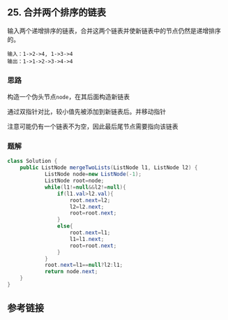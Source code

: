 ## 25. 合并两个排序的链表
输入两个递增排序的链表，合并这两个链表并使新链表中的节点仍然是递增排序的。

```
输入：1->2->4, 1->3->4
输出：1->1->2->3->4->4
```

### 思路
构造一个伪头节点`node`，在其后面构造新链表

通过双指针对比，较小值先被添加到新链表后。并移动指针

注意可能仍有一个链表不为空，因此最后尾节点需要指向该链表
### 题解
```java
class Solution {
    public ListNode mergeTwoLists(ListNode l1, ListNode l2) {
            ListNode node=new ListNode(-1);
            ListNode root=node;
            while(l1!=null&&l2!=null){
                if(l1.val>l2.val){
                    root.next=l2;
                    l2=l2.next;
                    root=root.next;
                }
                else{
                    root.next=l1;
                    l1=l1.next;
                    root=root.next;
                }
            }
            root.next=l1==null?l2:l1;
            return node.next;
    }
}
```
## 参考链接